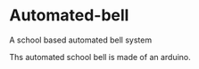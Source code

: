 # Automated-bell
A school based automated bell system

Ths automated school bell is made of an arduino.
